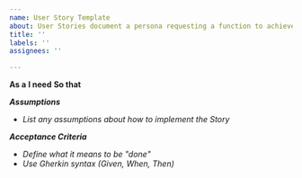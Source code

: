 ```yaml
---
name: User Story Template
about: User Stories document a persona requesting a function to achieve a goal
title: ''
labels: ''
assignees: ''

---
```


**As a** <some role>
**I need** <some function>
**So that** <I get some benefit>

 **Assumptions**
- List any assumptions about how to implement the Story

**Acceptance Criteria**
- Define what it means to be "done"
- Use Gherkin syntax (Given, When, Then)
